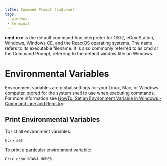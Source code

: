 ```yaml
---
title: Command Prompt (cmd.exe)
tags: 
 - windows
 - terminal
---
```


**cmd.exe** is the default command-line interpreter for OS/2, eComStation, Windows, Windows CE, and the ReactOS operating systems. The name refers to its executable filename. It is also commonly referred to as cmd or the Command Prompt, referring to the default window title on Windows.
<!--more-->

# Environmental Variables

Environment variables are global settings for your Linux, Mac, or Windows computer, stored for the system shell to use when executing commands. For more information see [HowTo: Set an Environment Variable in Windows - Command Line and Registry](http://www.dowdandassociates.com/blog/content/howto-set-an-environment-variable-in-windows-command-line-and-registry/).

## Print Environmental Variables

To list all environment variables.

```shell
C:\> set
```

To print a particular environment variable:

```shell
C:\> echo %JAVA_HOME%
```

